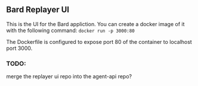 ## Bard Replayer UI

This is the UI for the Bard appliction. You can create a docker image of it with the following command: `docker run -p 3000:80`

The Dockerfile is configured to expose port 80 of the container to localhost port 3000.

### TODO:

merge the replayer ui repo into the agent-api repo?

